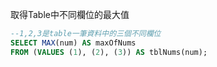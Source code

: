 取得Table中不同欄位的最大值
```sql
--1,2,3是table一筆資料中的三個不同欄位
SELECT MAX(num) AS maxOfNums
FROM (VALUES (1), (2), (3)) AS tblNums(num);
```